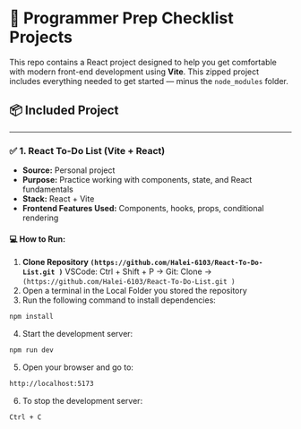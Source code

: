 # 🧠 Programmer Prep Checklist Projects

This repo contains a React project designed to help you get comfortable with modern front-end development using **Vite**. This zipped project includes everything needed to get started — minus the `node_modules` folder.

## 📦 Included Project

---

### ✅ 1. **React To-Do List (Vite + React)**

- **Source:** Personal project
- **Purpose:** Practice working with components, state, and React fundamentals
- **Stack:** React + Vite
- **Frontend Features Used:** Components, hooks, props, conditional rendering

#### 💻 How to Run:

1. **Clone Repository `(https://github.com/Halei-6103/React-To-Do-List.git
)`**
VSCode: Ctrl + Shift + P -> Git: Clone -> `(https://github.com/Halei-6103/React-To-Do-List.git
)`
2. Open a terminal in the Local Folder you stored the repository 
3. Run the following command to install dependencies:

```bash
npm install
```

4. Start the development server:

```bash
npm run dev
```

5. Open your browser and go to:

```bash
http://localhost:5173
```

6. To stop the development server:

```bash
Ctrl + C
```
